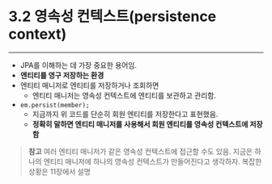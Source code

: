 # 3.2 영속성 컨텍스트(persistence context)

---

- JPA를 이해하는 데 가장 중요한 용어임.
- **엔티티를 영구 저장하는 환경**
- 엔티티 매니저로 엔티티를 저장하거나 조회하면
    - 엔티티 매니저는 영속성 컨텍스트에 엔티티를 보관하고 관리함.
- `em.persist(member);`
    - 지금까지 위 코드를 단순히 회원 엔티티를 저장한다고 표현했음.
    - **정확히 말하면 엔티티 매니저를 사용해서 회원 엔티티를 영속성 컨텍스트에 저장함**

> **참고**
여러 엔티티 매니저가 같은 영속성 컨텍스트에 접근할 수도 있음.
지금은 하나의 엔티티 매니저에 하나의 영속성 컨텍스트가 만들어진다고 생각하자.
복잡한 상황은 11장에서 설명
>
